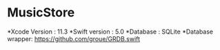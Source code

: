 # MusicStore

*Xcode Version : 11.3 
*Swift version : 5.0 
*Database      : SQLite 
*Database wrapper: https://github.com/groue/GRDB.swift 
